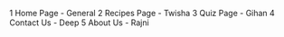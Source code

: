 
1 Home Page - General
2 Recipes Page - Twisha
3 Quiz Page - Gihan
4 Contact Us - Deep
5 About Us - Rajni
